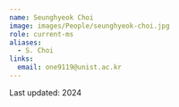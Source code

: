 ```yaml
---
name: Seunghyeok Choi
image: images/People/seunghyeok-choi.jpg
role: current-ms
aliases:
  - S. Choi
links:
  email: one9119@unist.ac.kr
---
```



Last updated: 2024